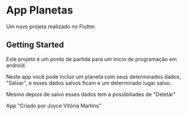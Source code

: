 # App Planetas

Um novo projeta realizado no Flutter.

## Getting Started

Este projeto é um ponto de partida para um inicio de programação em android.

Neste app você pode incluir um planeta com seus determinados dados, "Salvar", e esses dados salvos ficam e um determinado lugar salvo.

Mesmo depois de salvo esses dados tem a possibiliades de "Deletar"

App "Criado por Joyce Vitória Martins"
